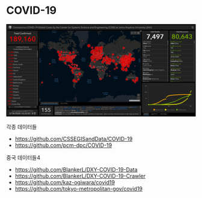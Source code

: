 # COVID-19

![](covid.png)


각종 데이터들
- https://github.com/CSSEGISandData/COVID-19
- https://github.com/pcm-dpc/COVID-19

중국 데이터들4

- https://github.com/BlankerL/DXY-COVID-19-Data
- https://github.com/BlankerL/DXY-COVID-19-Crawler
- https://github.com/kaz-ogiwara/covid19
- https://github.com/tokyo-metropolitan-gov/covid19
